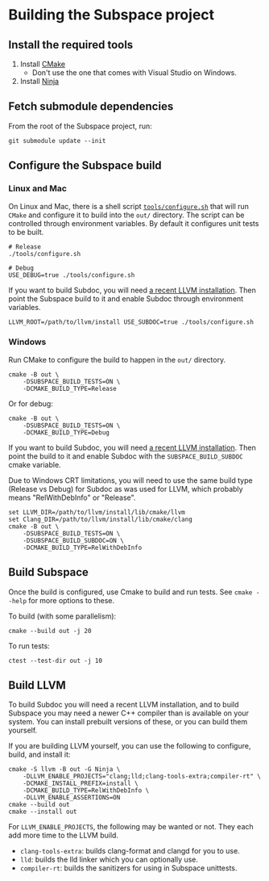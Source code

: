 # Building the Subspace project

## Install the required tools

1. Install [CMake](https://cmake.org/install/)
    * Don't use the one that comes with Visual Studio on Windows.
1. Install [Ninja](https://ninja-build.org/)

## Fetch submodule dependencies

From the root of the Subspace project, run:
```
git submodule update --init
```

## Configure the Subspace build

### Linux and Mac

On Linux and Mac, there is a shell script [`tools/configure.sh`](tools/configure.sh) that will run
`CMake` and configure it to build into the `out/` directory. The script can be
controlled through environment variables. By default it configures unit tests to be built.

```
# Release
./tools/configure.sh

# Debug
USE_DEBUG=true ./tools/configure.sh
```

If you want to build Subdoc, you will need [a recent LLVM installation](
#build-llvm). Then point the Subspace build to it and enable Subdoc through
environment variables.

```
LLVM_ROOT=/path/to/llvm/install USE_SUBDOC=true ./tools/configure.sh
```

### Windows

Run CMake to configure the build to happen in the `out/` directory.
```
cmake -B out \
    -DSUBSPACE_BUILD_TESTS=ON \
    -DCMAKE_BUILD_TYPE=Release
```
Or for debug:
```
cmake -B out \
    -DSUBSPACE_BUILD_TESTS=ON \
    -DCMAKE_BUILD_TYPE=Debug
```

If you want to build Subdoc, you will need [a recent LLVM installation](
#build-llvm). Then point the build to it and enable Subdoc with the
`SUBSPACE_BUILD_SUBDOC` cmake variable.

Due to Windows CRT limitations, you will need to use the same build type
(Release vs Debug) for Subdoc as was used for LLVM, which probably means
"RelWithDebInfo" or "Release".

```
set LLVM_DIR=/path/to/llvm/install/lib/cmake/llvm
set Clang_DIR=/path/to/llvm/install/lib/cmake/clang
cmake -B out \
    -DSUBSPACE_BUILD_TESTS=ON \
    -DSUBSPACE_BUILD_SUBDOC=ON \
    -DCMAKE_BUILD_TYPE=RelWithDebInfo
```

## Build Subspace

Once the build is configured, use Cmake to build and run tests. See
`cmake --help` for more options to these.

To build (with some parallelism):
```
cmake --build out -j 20
```
To run tests:
```
ctest --test-dir out -j 10
```

## Build LLVM

To build Subdoc you will need a recent LLVM installation, and to build Subspace
you may need a newer C++ compiler than is available on your system. You can
install prebuilt versions of these, or you can build them yourself.

If you are building LLVM yourself, you can use the following to configure,
build, and install it:
```
cmake -S llvm -B out -G Ninja \
    -DLLVM_ENABLE_PROJECTS="clang;lld;clang-tools-extra;compiler-rt" \
    -DCMAKE_INSTALL_PREFIX=install \
    -DCMAKE_BUILD_TYPE=RelWithDebInfo \
    -DLLVM_ENABLE_ASSERTIONS=ON
cmake --build out
cmake --install out
```

For `LLVM_ENABLE_PROJECTS`, the following may be wanted or not. They each add
more time to the LLVM build.
* `clang-tools-extra`: builds clang-format and clangd for you to use.
* `lld`: builds the lld linker which you can optionally use.
* `compiler-rt`: builds the sanitizers for using in Subspace unittests.
